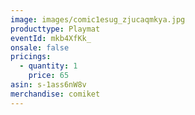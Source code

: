 ```yaml
---
image: images/comic1esug_zjucaqmkya.jpg
producttype: Playmat
eventId: mkb4XfKk_
onsale: false
pricings:
  - quantity: 1
    price: 65
asin: s-1ass6nW8v
merchandise: comiket
---
```

